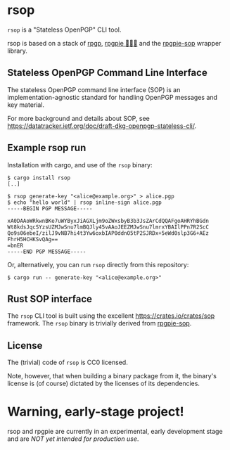 <!--
SPDX-FileCopyrightText: Heiko Schaefer <heiko@schaefer.name>
SPDX-License-Identifier: CC0-1.0
-->

# rsop

`rsop` is a "Stateless OpenPGP" CLI tool.

rsop is based on a stack of [rpgp](https://github.com/rpgp/rpgp/), [rpgpie 🦀️🔐🥧](https://crates.io/crates/rpgpie) and the [rpgpie-sop](https://crates.io/crates/rpgpie-sop) wrapper library.

## Stateless OpenPGP Command Line Interface

The stateless OpenPGP command line interface (SOP) is an implementation-agnostic standard for handling OpenPGP messages and key material.

For more background and details about SOP, see <https://datatracker.ietf.org/doc/draft-dkg-openpgp-stateless-cli/>.

## Example rsop run

Installation with cargo, and use of the `rsop` binary:

```
$ cargo install rsop
[..]

$ rsop generate-key "<alice@example.org>" > alice.pgp
$ echo "hello world" | rsop inline-sign alice.pgp
-----BEGIN PGP MESSAGE-----

xA0DAAoWRkwnBKe7uWYByxJiAGXLjm9oZWxsbyB3b3JsZArCdQQAFgoAHRYhBGdn
Wt8kdsJqcSYzsUZMJwSnu7lmBQJly45vAAoJEEZMJwSnu7lmrxYBAIlPPn7R2ScC
Qo9s06ebeI/zilJ9vNB7hi4t3Yw6oxbIAP0ddnO5tP2SJRDx+5eWd0slp3G6+AEz
FhrH5HCHKSvQAg==
=bnER
-----END PGP MESSAGE-----
```

Or, alternatively, you can run `rsop` directly from this repository:

```
$ cargo run -- generate-key "<alice@example.org>"
```

## Rust SOP interface

The `rsop` CLI tool is built using the excellent <https://crates.io/crates/sop> framework. The `rsop` binary is trivially derived from [rpgpie-sop](https://crates.io/crates/rpgpie-sop).

## License

The (trivial) code of `rsop` is CC0 licensed.

Note, however, that when building a binary package from it, the binary's license is (of course) dictated by the licenses of its dependencies.

# Warning, early-stage project!

rsop and rpgpie are currently in an experimental, early development stage and are *NOT yet intended for production use*.

